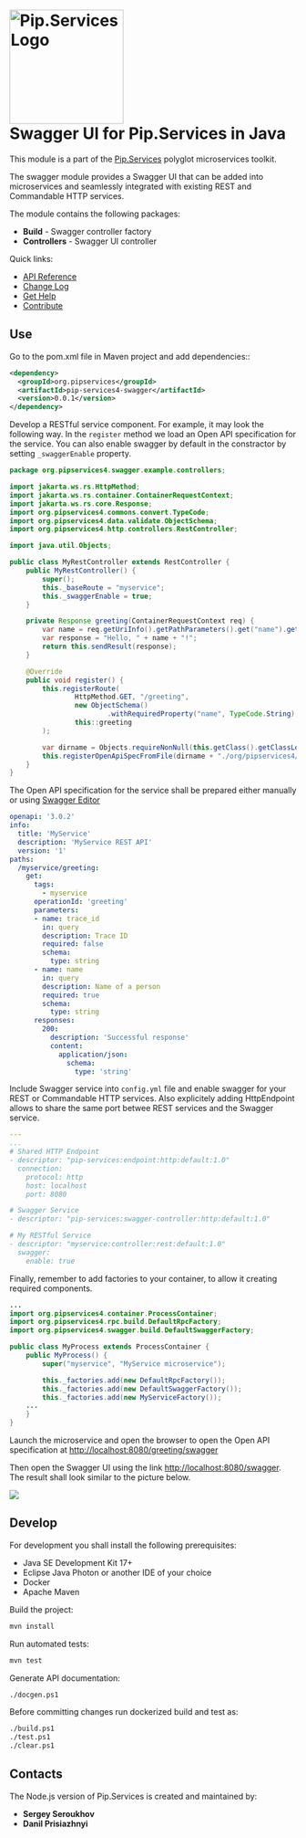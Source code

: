 # <img src="https://uploads-ssl.webflow.com/5ea5d3315186cf5ec60c3ee4/5edf1c94ce4c859f2b188094_logo.svg" alt="Pip.Services Logo" width="200"> <br/> Swagger UI for Pip.Services in Java

This module is a part of the [Pip.Services](http://pipservices.org) polyglot microservices toolkit.

The swagger module provides a Swagger UI that can be added into microservices and seamlessly integrated with existing REST and Commandable HTTP services.

The module contains the following packages:
- **Build** - Swagger controller factory
- **Controllers** - Swagger UI controller

<a name="links"></a> Quick links:

* [API Reference](https://pip-services4-java.github.io/pip-services4-swagger-java/)
* [Change Log](CHANGELOG.md)
* [Get Help](http://docs.pipservices.org/get_help/)
* [Contribute](http://docs.pipservices.org/contribute/)


## Use

Go to the pom.xml file in Maven project and add dependencies::
```xml
<dependency>
  <groupId>org.pipservices</groupId>
  <artifactId>pip-services4-swagger</artifactId>
  <version>0.0.1</version>
</dependency>
```

Develop a RESTful service component. For example, it may look the following way.
In the `register` method we load an Open API specification for the service.
You can also enable swagger by default in the constractor by setting `_swaggerEnable` property.

```java
package org.pipservices4.swagger.example.controllers;

import jakarta.ws.rs.HttpMethod;
import jakarta.ws.rs.container.ContainerRequestContext;
import jakarta.ws.rs.core.Response;
import org.pipservices4.commons.convert.TypeCode;
import org.pipservices4.data.validate.ObjectSchema;
import org.pipservices4.http.controllers.RestController;

import java.util.Objects;

public class MyRestController extends RestController {
    public MyRestController() {
        super();
        this._baseRoute = "myservice";
        this._swaggerEnable = true;
    }

    private Response greeting(ContainerRequestContext req) {
        var name = req.getUriInfo().getPathParameters().get("name").get(0);
        var response = "Hello, " + name + "!";
        return this.sendResult(response);
    }

    @Override
    public void register() {
        this.registerRoute(
                HttpMethod.GET, "/greeting",
                new ObjectSchema()
                        .withRequiredProperty("name", TypeCode.String),
                this::greeting
        );

        var dirname = Objects.requireNonNull(this.getClass().getClassLoader().getResource("")).getPath();
        this.registerOpenApiSpecFromFile(dirname + "./org/pipservices4/swagger/example/controllers/dummy.yml");
    }
}
```

The Open API specification for the service shall be prepared either manually
or using [Swagger Editor](https://editor.swagger.io/)
```yaml
openapi: '3.0.2'
info:
  title: 'MyService'
  description: 'MyService REST API'
  version: '1'
paths:
  /myservice/greeting:
    get:
      tags:
        - myservice
      operationId: 'greeting'
      parameters:
      - name: trace_id
        in: query
        description: Trace ID
        required: false
        schema:
          type: string
      - name: name
        in: query
        description: Name of a person
        required: true
        schema:
          type: string
      responses:
        200:
          description: 'Successful response'
          content:
            application/json:
              schema:
                type: 'string'
```

Include Swagger service into `config.yml` file and enable swagger for your REST or Commandable HTTP services.
Also explicitely adding HttpEndpoint allows to share the same port betwee REST services and the Swagger service.
```yaml
---
...
# Shared HTTP Endpoint
- descriptor: "pip-services:endpoint:http:default:1.0"
  connection:
    protocol: http
    host: localhost
    port: 8080

# Swagger Service
- descriptor: "pip-services:swagger-controller:http:default:1.0"

# My RESTful Service
- descriptor: "myservice:controller:rest:default:1.0"
  swagger:
    enable: true
```

Finally, remember to add factories to your container, to allow it creating required components.
```java
...
import org.pipservices4.container.ProcessContainer;
import org.pipservices4.rpc.build.DefaultRpcFactory;
import org.pipservices4.swagger.build.DefaultSwaggerFactory;

public class MyProcess extends ProcessContainer {
    public MyProcess() {
        super("myservice", "MyService microservice");

        this._factories.add(new DefaultRpcFactory());
        this._factories.add(new DefaultSwaggerFactory());
        this._factories.add(new MyServiceFactory());
    ...
    }
}
```

Launch the microservice and open the browser to open the Open API specification at
[http://localhost:8080/greeting/swagger](http://localhost:8080/greeting/swagger)

Then open the Swagger UI using the link [http://localhost:8080/swagger](http://localhost:8080/swagger).
The result shall look similar to the picture below.

<img src="swagger-ui.png"/>

## Develop

For development you shall install the following prerequisites:
* Java SE Development Kit 17+
* Eclipse Java Photon or another IDE of your choice
* Docker
* Apache Maven

Build the project:
```bash
mvn install
```

Run automated tests:
```bash
mvn test
```

Generate API documentation:
```bash
./docgen.ps1
```

Before committing changes run dockerized build and test as:
```bash
./build.ps1
./test.ps1
./clear.ps1
```

## Contacts

The Node.js version of Pip.Services is created and maintained by:
- **Sergey Seroukhov**
- **Danil Prisiazhnyi**
